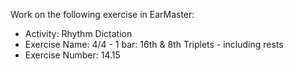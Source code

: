 Work on the following exercise in EarMaster:
- Activity: Rhythm Dictation
- Exercise Name: 4/4 - 1 bar: 16th & 8th Triplets - including rests
- Exercise Number: 14.15
